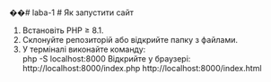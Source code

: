 ��#   l a b a - 1 
 # Як запустити сайт

1. Встановіть PHP ≥ 8.1.  
2. Склонуйте репозиторій або відкрийте папку з файлами.  
3. У терміналі виконайте команду:  
   php -S localhost:8000
Відкрийте у браузері:
http://localhost:8000/index.php
http://localhost:8000/index.html
 
